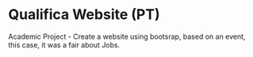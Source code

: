 # Qualifica Website (PT)
Academic Project - Create a website using bootsrap, based on an event, this case, it was a fair about Jobs. 
